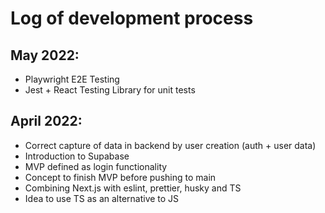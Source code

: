 # Log of development process

## May 2022:

-   Playwright E2E Testing
-   Jest + React Testing Library for unit tests

## April 2022:

-   Correct capture of data in backend by user creation (auth + user data)
-   Introduction to Supabase
-   MVP defined as login functionality
-   Concept to finish MVP before pushing to main
-   Combining Next.js with eslint, prettier, husky and TS
-   Idea to use TS as an alternative to JS
